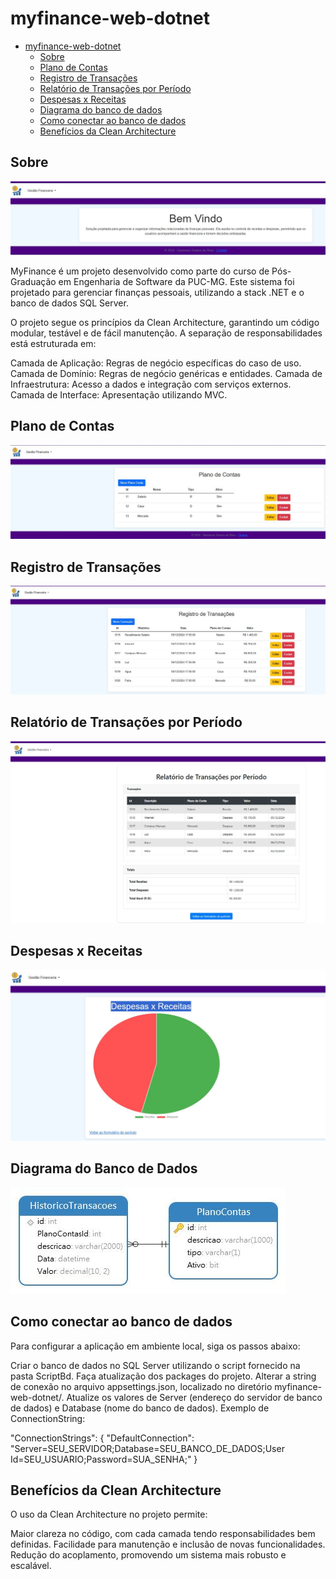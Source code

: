 # myfinance-web-dotnet
- [myfinance-web-dotnet](#myfinance-web-dotnet)
	- [Sobre](#sobre)
  	- [Plano de Contas](#plano-de-contas)
  	- [Registro de Transações](#Registro-de-Transações)
  	- [Relatório de Transações por Período](#Relatório-de-Transações-por-Período)
  	- [Despesas x Receitas](#Despesas-x-Receitas)
	- [Diagrama do banco de dados](#diagrama-do-banco-de-dados)
	- [Como conectar ao banco de dados](#como-conectar-ao-banco-de-dados)
  	- [Benefícios da Clean Architecture](#benefícios-da-clean-architecture)

## Sobre

<img src="home.JPG">

MyFinance é um projeto desenvolvido como parte do curso de Pós-Graduação em Engenharia de Software da PUC-MG.
Este sistema foi projetado para gerenciar finanças pessoais, utilizando a stack .NET e o banco de dados SQL Server.

O projeto segue os princípios da Clean Architecture, garantindo um código modular, testável e de fácil manutenção.
A separação de responsabilidades está estruturada em:

Camada de Aplicação: Regras de negócio específicas do caso de uso.
Camada de Domínio: Regras de negócio genéricas e entidades.
Camada de Infraestrutura: Acesso a dados e integração com serviços externos.
Camada de Interface: Apresentação utilizando MVC.

## Plano de Contas

<img src="images/plano.JPG">

## Registro de Transações

<img src="transacao.JPG">

## Relatório de Transações por Período

<img src="relatorio.JPG">

## Despesas x Receitas

<img src="grafico.jpg">

## Diagrama do Banco de Dados

<img src="DiagramBD.jpg">

## Como conectar ao banco de dados

Para configurar a aplicação em ambiente local, siga os passos abaixo:

Criar o banco de dados no SQL Server utilizando o script fornecido na pasta ScriptBd.
Faça atualização dos packages do projeto.
Alterar a string de conexão no arquivo appsettings.json, localizado no diretório myfinance-web-dotnet/.
Atualize os valores de Server (endereço do servidor de banco de dados) e Database (nome do banco de dados).
Exemplo de ConnectionString:

"ConnectionStrings": {
    "DefaultConnection": "Server=SEU_SERVIDOR;Database=SEU_BANCO_DE_DADOS;User Id=SEU_USUARIO;Password=SUA_SENHA;"
}

## Benefícios da Clean Architecture
O uso da Clean Architecture no projeto permite:

Maior clareza no código, com cada camada tendo responsabilidades bem definidas.
Facilidade para manutenção e inclusão de novas funcionalidades.
Redução do acoplamento, promovendo um sistema mais robusto e escalável.
